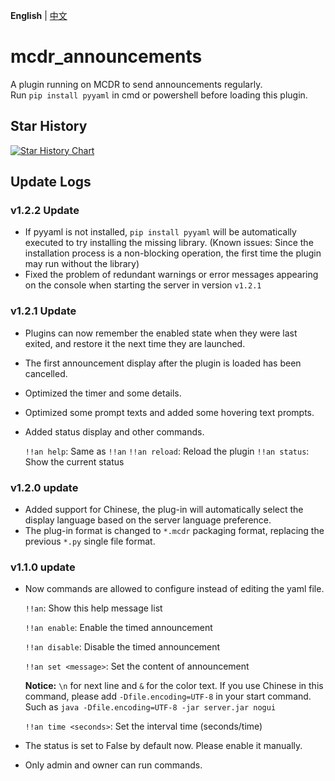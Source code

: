 **English** | [中文](README_CN.md)

# mcdr_announcements

A plugin running on MCDR to send announcements regularly.
<br/>
Run `pip install pyyaml` in cmd or powershell before loading this plugin.

## Star History

[![Star History Chart](https://api.star-history.com/svg?repos=yfy-dodo939/mcdr_announcements&type=Date)](https://star-history.com/#yfy-dodo939/mcdr_announcements&Date)

## Update Logs

### v1.2.2 Update
+ If pyyaml is not installed, `pip install pyyaml` will be automatically executed to try installing the missing library. (Known issues: Since the installation process is a non-blocking operation, the first time the plugin may run without the library)
+ Fixed the problem of redundant warnings or error messages appearing on the console when starting the server in version `v1.2.1`

### v1.2.1 Update
+ Plugins can now remember the enabled state when they were last exited, and restore it the next time they are launched.
+ The first announcement display after the plugin is loaded has been cancelled.
+ Optimized the timer and some details.
+ Optimized some prompt texts and added some hovering text prompts.
+ Added status display and other commands.

  `!!an help`: Same as `!!an`
  `!!an reload`: Reload the plugin
  `!!an status`: Show the current status

### v1.2.0 update
+ Added support for Chinese, the plug-in will automatically select the display language based on the server language preference.
+ The plug-in format is changed to `*.mcdr` packaging format, replacing the previous `*.py` single file format.

### v1.1.0 update

+ Now commands are allowed to configure instead of editing the yaml file. 

  `!!an`:  Show this help message list

  `!!an enable`:  Enable the timed announcement

  `!!an disable`:  Disable the timed announcement

  `!!an set <message>`:  Set the content of announcement

  <strong>Notice:</strong> `\n` for next line and `&` for the color text. If you use Chinese in this command, please add `-Dfile.encoding=UTF-8` in your start command. Such as `java -Dfile.encoding=UTF-8 -jar server.jar nogui`
  
  `!!an time <seconds>`:  Set the interval time (seconds/time)

+ The status is set to False by default now. Please enable it manually.
+ Only admin and owner can run commands.

